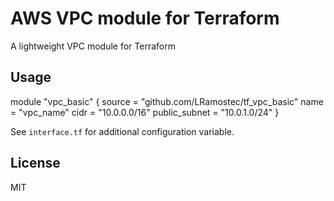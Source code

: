 # AWS VPC module for Terraform

A lightweight VPC module for Terraform

## Usage

module "vpc_basic" {
	source = "github.com/LRamostec/tf_vpc_basic"
	name = "vpc_name"
	cidr = "10.0.0.0/16"
	public_subnet = "10.0.1.0/24"
}

See `interface.tf` for additional configuration variable.

## License

MIT
